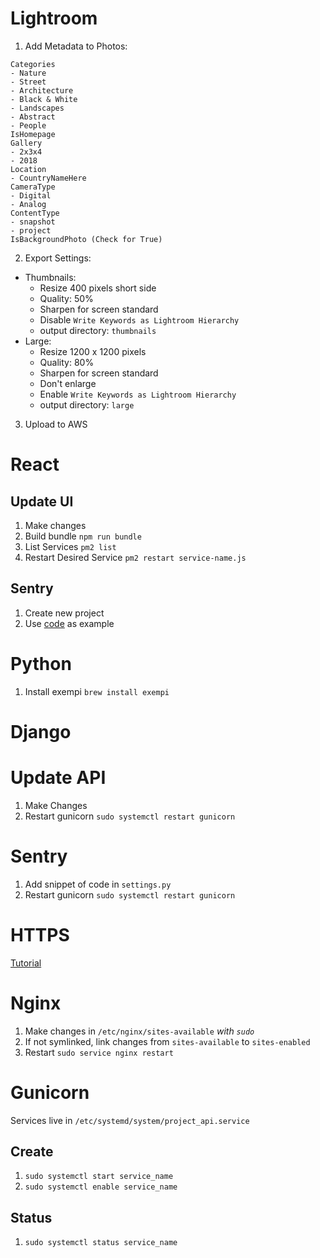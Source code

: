 # Lightroom

1. Add Metadata to Photos:

```
Categories
- Nature
- Street
- Architecture
- Black & White
- Landscapes
- Abstract
- People
IsHomepage
Gallery
- 2x3x4
- 2018
Location
- CountryNameHere
CameraType
- Digital
- Analog
ContentType
- snapshot
- project
IsBackgroundPhoto (Check for True)
```

2. Export Settings:

  - Thumbnails:
    - Resize 400 pixels short side
    - Quality: 50%
    - Sharpen for screen standard
    - Disable `Write Keywords as Lightroom Hierarchy`
    - output directory: `thumbnails`
  - Large:
    - Resize 1200 x 1200 pixels
    - Quality: 80%
    - Sharpen for screen standard
    - Don't enlarge
    - Enable `Write Keywords as Lightroom Hierarchy`
    - output directory: `large`

3. Upload to AWS

# React

## Update UI

1. Make changes
2. Build bundle `npm run bundle`
3. List Services `pm2 list`
4. Restart Desired Service `pm2 restart service-name.js`

## Sentry

1. Create new project
2. Use [code](https://github.com/TravisBumgarner/photo20/blob/master/ui/src/index.js) as example 

# Python 

1. Install exempi `brew install exempi` 

# Django

# Update API

1. Make Changes
2. Restart gunicorn `sudo systemctl restart gunicorn`

# Sentry
1. Add snippet of code in `settings.py`
2. Restart gunicorn `sudo systemctl restart gunicorn`

# HTTPS

[Tutorial
](https://www.digitalocean.com/community/tutorials/how-to-secure-nginx-with-let-s-encrypt-on-ubuntu-16-04)

# Nginx

1. Make changes in `/etc/nginx/sites-available` *with `sudo`*
2. If not symlinked, link changes from `sites-available` to `sites-enabled`
3. Restart `sudo service nginx restart`

# Gunicorn

Services live in `/etc/systemd/system/project_api.service`

## Create

1. `sudo systemctl start service_name`
2. `sudo systemctl enable service_name`

## Status

1. `sudo systemctl status service_name`

